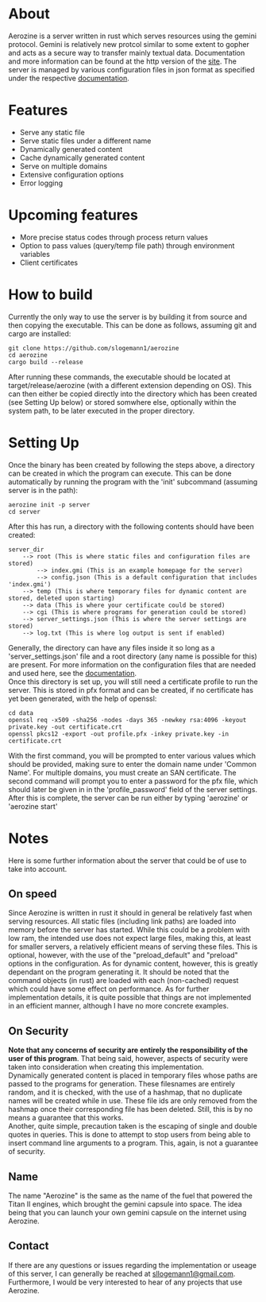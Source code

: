 # About
Aerozine is a server written in rust which serves resources using the gemini protocol. Gemini
is relatively new protcol similar to some extent to gopher and acts as a secure way to transfer mainly 
textual data. Documentation and more information can be found at the http version of the [site](https://gemini.circumlunar.space/). The 
server is managed by various configuration files in json format as specified under the respective [documentation](https://github.com/slogemann1/aerozine/blob/master/config-doc.md).

# Features
- Serve any static file
- Serve static files under a different name
- Dynamically generated content
- Cache dynamically generated content
- Serve on multiple domains
- Extensive configuration options
- Error logging

# Upcoming features
- More precise status codes through process return values
- Option to pass values (query/temp file path) through environment variables
- Client certificates

# How to build
Currently the only way to use the server is by building it from source and then copying the executable.
This can be done as follows, assuming git and cargo are installed:
```shell
git clone https://github.com/slogemann1/aerozine
cd aerozine
cargo build --release
```
After running these commands, the executable should be located at target/release/aerozine (with a 
different extension depending on OS). This can then either be copied directly into the directory which
has been created (see Setting Up below) or stored somwhere else, optionally within the system path, to be
later executed in the proper directory.

# Setting Up
Once the binary has been created by following the steps above, a directory can be created in which the
program can execute. This can be done automatically by running the program with the 'init' subcommand 
(assuming server is in the path):
```shell
aerozine init -p server
cd server
```

After this has run, a directory with the following contents should have been created:
```
server_dir
    --> root (This is where static files and configuration files are stored)
        --> index.gmi (This is an example homepage for the server)
        --> config.json (This is a default configuration that includes 'index.gmi')
    --> temp (This is where temporary files for dynamic content are stored, deleted upon starting)
    --> data (This is where your certificate could be stored)
    --> cgi (This is where programs for generation could be stored)
    --> server_settings.json (This is where the server settings are stored)
    --> log.txt (This is where log output is sent if enabled)
```
Generally, the directory can have any files inside it so long as a 'server_settings.json' file and
a root directory (any name is possible for this) are present. For more information on the configuration 
files that are needed and used here, see the [documentation](https://github.com/slogemann1/aerozine/blob/master/config-doc.md).
\
Once this directory is set up, you will still need a certificate profile to run the server. This is
stored in pfx format and can be created, if no certificate has yet been generated, with the help of openssl:
```shell
cd data
openssl req -x509 -sha256 -nodes -days 365 -newkey rsa:4096 -keyout private.key -out certificate.crt
openssl pkcs12 -export -out profile.pfx -inkey private.key -in certificate.crt
```
With the first command, you will be prompted to enter various values which should be provided, making sure
to enter the domain name under 'Common Name'. For multiple domains, you must create an SAN certificate. The
second command will prompt you to enter a password for the pfx file, which should later be given in in the
'profile_password' field of the server settings.
\
After this is complete, the server can be run either by typing 'aerozine' or 'aerozine start'

# Notes
Here is some further information about the server that could be of use to take into account.

## On speed
Since Aerozine is written in rust it should in general be relatively fast when serving resources. All
static files (including link paths) are loaded into memory before the server has started. While this could
be a problem with low ram, the intended use does not expect large files, making this, at least for smaller
servers, a relatively efficient means of serving these files. This is optional, however, with the use of 
the "preload_default" and "preload" options in the configuration. As for dynamic content, however, this is 
greatly dependant on the program generating it. It should be noted that the command objects (in rust) are 
loaded with each (non-cached) request which could have some effect on performance. As for further 
implementation details, it is quite possible that things are not implemented in an efficient manner, 
although I have no more concrete examples.

## On Security
**Note that any concerns of security are entirely the responsibility of the user of this program**. That 
being said, however, aspects of security were taken into consideration when creating this implementation.
\
Dynamically generated content is placed in temporary files whose paths are passed to the programs for 
generation. These filesnames are entirely random, and it is checked, with the use of a hashmap, that
no duplicate names will be created while in use. These file ids are only removed from the hashmap once
their corresponding file has been deleted. Still, this is by no means a guarantee that this works.
\
Another, quite simple, precaution taken is the escaping of single and double quotes in queries. This is done
to attempt to stop users from being able to insert command line arguments to a program. This, again, is
not a guarantee of security.

## Name
The name "Aerozine" is the same as the name of the fuel that powered the Titan II engines, which brought the
gemini capsule into space. The idea being that you can launch your own gemini capsule on the internet using Aerozine.

## Contact
If there are any questions or issues regarding the implementation or useage of this server, I can generally 
be reached at <sllogemann1@gmail.com>. Furthermore, I would be very interested to hear of any projects that
use Aerozine.